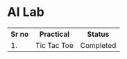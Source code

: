 # AI Lab

<table>
<tr>
<th>Sr no</th><th>Practical</th><th>Status</th>
</tr>
<tr>
<td>1.</td><td>Tic Tac Toe</td><td>Completed</td>
</tr>
</table>